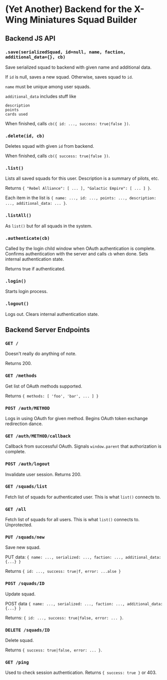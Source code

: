 (Yet Another) Backend for the X-Wing Miniatures Squad Builder
=============================================================

Backend JS API
--------------
### `.save(serializedSquad, id=null, name, faction, additional_data={}, cb)`
Save serialized squad to backend with given name and additional data.

If `id` is null, saves a new squad.  Otherwise, saves squad to `id`.

`name` must be unique among user squads.

`additional_data` includes stuff like

    description
    points
    cards used

When finished, calls `cb({ id: ..., success: true|false })`.

### `.delete(id, cb)`
Deletes squad with given `id` from backend.

When finished, calls `cb({ success: true|false })`.

### `.list()`
Lists all saved squads for this user.  Description is a summary of pilots, etc.

Returns `{ "Rebel Alliance": [ ... ], "Galactic Empire": [ ... ] }`.

Each item in the list is `{ name: ..., id: ..., points: ..., description: ..., additional_data: ... }`.

### `.listAll()`
As `list()` but for all squads in the system.

### `.authenticate(cb)`
Called by the login child window when OAuth authentication is complete.  Confirms authentication with the server and calls `cb` when done.  Sets internal authentication state.

Returns true if authenticated.

### `.login()`
Starts login process.

### `.logout()`
Logs out.  Clears internal authentication state.

Backend Server Endpoints
------------------------
### `GET /`
Doesn't really do anything of note.

Returns 200.

### `GET /methods`
Get list of OAuth methods supported.

Returns `{ methods: [ 'foo', 'bar', ... ] }`

### `POST /auth/METHOD`
Logs in using OAuth for given method.  Begins OAuth token exchange redirection dance.

### `GET /auth/METHOD/callback`
Callback from successful OAuth.  Signals `window.parent` that authorization is complete.

### `POST /auth/logout`
Invalidate user session.  Returns 200.

### `GET /squads/list`
Fetch list of squads for authenticated user.  This is what `list()` connects to.

### `GET /all`
Fetch list of squads for all users.  This is what `list()` connects to.  Unprotected.

### `PUT /squads/new`
Save new squad.

PUT data: `{ name: ..., serialized: ..., faction: ..., additional_data: {...} }`

Returns `{ id: ..., success: true|f, error: ...alse }`

### `POST /squads/ID`
Update squad.

POST data `{ name: ..., serialized: ..., faction: ..., additional_data: {...} }`

Returns: `{ id: ..., success: true|false, error: ... }`.

### `DELETE /squads/ID`
Delete squad.

Returns `{ success: true|false, error: ... }`.

### `GET /ping`
Used to check session authentication.  Returns `{ success: true }` or 403.
